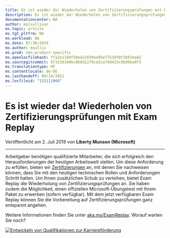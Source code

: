 ```yaml
---
title: Es ist wieder da! Wiederholen von Zertifizierungsprüfungen mit Exam Replay | Microsoft-Dokumentation
description: Es ist wieder da! Wiederholen von Zertifizierungsprüfungen mit Exam Replay
documentationcenter: NA
author: micsullivan
ms.topic: article
ms.tgt_pltfrm: NA
ms.workload: NA
ms.date: 07/30/2019
ms.author: msulliv
ms.prod: non-product-specific
ms.openlocfilehash: ffa2e1199f50e422839ee05ef753df0f3b93ea82
ms.sourcegitcommit: 9732383406c868d1279ca5ca79d423c5b99be073
ms.translationtype: HT
ms.contentlocale: de-DE
ms.lasthandoff: 09/14/2021
ms.locfileid: "132111068"
---
```

# <a name="its-back-get-a-retake-on-certification-exams-with-exam-replay"></a>Es ist wieder da! Wiederholen von Zertifizierungsprüfungen mit Exam Replay

Veröffentlicht am 2. Juli 2019 von **Liberty Munson (Microsoft)**

___

Arbeitgeber benötigen qualifizierte Mitarbeiter, die sich erfolgreich den Herausforderungen der heutigen Arbeitswelt stellen. Um diese Anforderung zu erfüllen, bieten wir [Zertifizierungen](https://www.microsoft.com/learning/certification-overview.aspx) an, mit denen Sie nachweisen können, dass Sie mit den heutigen technischen Rollen und Anforderungen Schritt halten. Um Ihnen zusätzlichen Schub zu verleihen, bietet Exam Replay die Wiederholung von Zertifizierungsprüfungen an. Sie haben zudem die Möglichkeit, einen offiziellen Microsoft-Übungstest mit Ihrem Paket zu erwerben (sofern verfügbar). Mit dem jetzt verfügbaren Exam Replay können Sie die Vorbereitung auf Zertifizierungsprüfungen ganz entspannt angehen.

Weitere Informationen finden Sie unter [aka.ms/ExamReplay](https://www.microsoft.com/learning/offers.aspx#specialoffers-examreplay). Worauf warten Sie noch?

[![Entwickeln von Qualifikationen zur Karriereförderung](images/microsoft-certified-banner.png)](https://www.microsoft.com/learning/azure-training-certification.aspx?WT.icid=mva_bnr_lexawareness_usen_asi_rightrail_oct2017)

